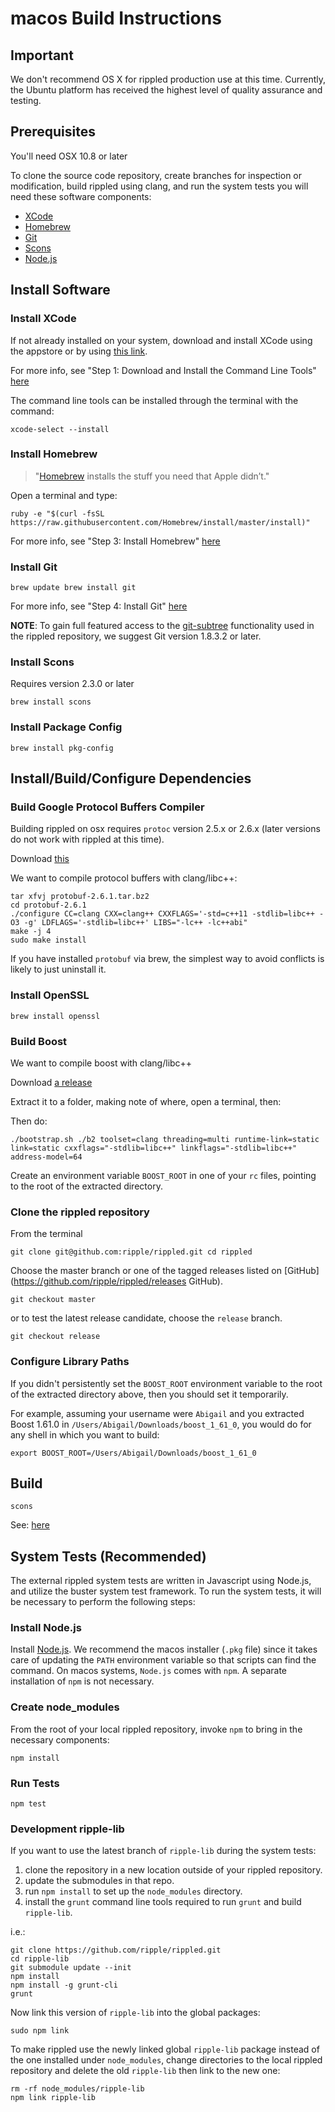 # macos Build Instructions

## Important

We don't recommend OS X for rippled production use at this time. Currently, the
Ubuntu platform has received the highest level of quality assurance and
testing.

## Prerequisites

You'll need OSX 10.8 or later

To clone the source code repository, create branches for inspection or
modification, build rippled using clang, and run the system tests you will need
these software components:

* [XCode](https://developer.apple.com/xcode/)
* [Homebrew](http://brew.sh/)
* [Git](http://git-scm.com/)
* [Scons](http://www.scons.org/)
* [Node.js](http://nodejs.org/download/)

## Install Software

### Install XCode

If not already installed on your system, download and install XCode using the
appstore or by using [this link](https://developer.apple.com/xcode/).

For more info, see "Step 1: Download and Install the Command Line Tools"
[here](http://www.moncefbelyamani.com/how-to-install-xcode-homebrew-git-rvm-ruby-on-mac)

The command line tools can be installed through the terminal with the command:

```
xcode-select --install
```

### Install Homebrew

> "[Homebrew](http://brew.sh/) installs the stuff you need that Apple didn’t."

Open a terminal and type:

```
ruby -e "$(curl -fsSL https://raw.githubusercontent.com/Homebrew/install/master/install)"
```

For more info, see "Step 3: Install Homebrew"
[here](http://www.moncefbelyamani.com/how-to-install-xcode-homebrew-git-rvm-ruby-on-mac)

### Install Git

```
brew update brew install git
```

For more info, see "Step 4: Install Git"
[here](http://www.moncefbelyamani.com/how-to-install-xcode-homebrew-git-rvm-ruby-on-mac)

**NOTE**: To gain full featured access to the
[git-subtree](http://blogs.atlassian.com/2013/05/alternatives-to-git-submodule-git-subtree/)
functionality used in the rippled repository, we suggest Git version 1.8.3.2 or
later.

### Install Scons

Requires version 2.3.0 or later

```
brew install scons
```

### Install Package Config

```
brew install pkg-config
```

## Install/Build/Configure Dependencies

### Build Google Protocol Buffers Compiler

Building rippled on osx requires `protoc` version 2.5.x or 2.6.x (later versions
do not work with rippled at this time).

Download [this](https://github.com/google/protobuf/releases/download/v2.6.1/protobuf-2.6.1.tar.bz2)

We want to compile protocol buffers with clang/libc++:

```
tar xfvj protobuf-2.6.1.tar.bz2
cd protobuf-2.6.1
./configure CC=clang CXX=clang++ CXXFLAGS='-std=c++11 -stdlib=libc++ -O3 -g' LDFLAGS='-stdlib=libc++' LIBS="-lc++ -lc++abi"
make -j 4
sudo make install
```

If you have installed `protobuf` via brew, the simplest way to avoid conflicts is
likely to just uninstall it.

### Install OpenSSL

```
brew install openssl
```

### Build Boost

We want to compile boost with clang/libc++

Download [a release](https://sourceforge.net/projects/boost/files/boost/1.61.0/boost_1_61_0.tar.bz2)

Extract it to a folder, making note of where, open a terminal, then:

Then do:

```
./bootstrap.sh ./b2 toolset=clang threading=multi runtime-link=static link=static cxxflags="-stdlib=libc++" linkflags="-stdlib=libc++" address-model=64
```

Create an environment variable `BOOST_ROOT` in one of your `rc` files, pointing
to the root of the extracted directory.

### Clone the rippled repository

From the terminal

```
git clone git@github.com:ripple/rippled.git cd rippled
```

Choose the master branch or one of the tagged releases listed on
[GitHub](https://github.com/ripple/rippled/releases GitHub).

```
git checkout master
```

or to test the latest release candidate, choose the `release` branch.

```
git checkout release
```

### Configure Library Paths

If you didn't persistently set the `BOOST_ROOT` environment variable to the
root of the extracted directory above, then you should set it temporarily.

For example, assuming your username were `Abigail` and you extracted Boost
1.61.0 in `/Users/Abigail/Downloads/boost_1_61_0`, you would do for any
shell in which you want to build:

```
export BOOST_ROOT=/Users/Abigail/Downloads/boost_1_61_0
```

## Build

```
scons
```

See: [here](https://ripple.com/wiki/Rippled_build_instructions#Building)

## System Tests (Recommended)

The external rippled system tests are written in Javascript using Node.js, and
utilize the buster system test framework. To run the system tests, it will be
necessary to perform the following steps:

### Install Node.js

Install [Node.js](http://nodejs.org/download/). We recommend the macos
installer (`.pkg` file) since it takes care of updating the `PATH`
environment variable so that scripts can find the command. On macos systems,
`Node.js` comes with `npm`. A separate installation of `npm` is not
necessary.

### Create node_modules

From the root of your local rippled repository, invoke `npm` to
bring in the necessary components:

```
npm install
```

### Run Tests

```
npm test
```

### Development ripple-lib

If you want to use the latest branch of `ripple-lib` during the system tests:

1. clone the repository in a new location outside of your rippled repository.
2. update the submodules in that repo.
3. run `npm install` to set up the `node_modules` directory.
4. install the `grunt` command line tools required to run `grunt` and build `ripple-lib`.

i.e.:

```
git clone https://github.com/ripple/rippled.git
cd ripple-lib
git submodule update --init
npm install
npm install -g grunt-cli
grunt
```

Now link this version of `ripple-lib` into the global packages:

```
sudo npm link
```

To make rippled use the newly linked global `ripple-lib` package instead of
the one installed under `node_modules`, change directories to the local
rippled repository and delete the old `ripple-lib` then link to the new
one:

```
rm -rf node_modules/ripple-lib
npm link ripple-lib
```

